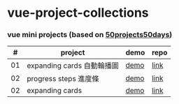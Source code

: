 # vue-project-collections

### vue mini projects (based on [50projects50days](https://github.com/bradtraversy/50projects50days))
| #       | project            |  demo                                                     |            repo                                              |
|---------|--------------------|-----------------------------------------------------------|--------------------------------------------------------------|
|01       |expanding cards  自動輪播圖    |[demo](https://gitakachan.github.io/vue-mini-projects01/)  |   [link](https://github.com/gitakachan/vue-mini-projects01)  |
|02       |progress steps   進度條    |[demo](https://gitakachan.github.io/vue-mini-projects02/)  |   [link](https://github.com/gitakachan/vue-mini-projects02)  |
|02       |expanding cards     |[demo]()  |   [link]()  |
